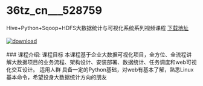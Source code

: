 # 36tz_cn___528759
Hive+Python+Sqoop+HDFS大数据统计与可视化系统系列视频课程
[下载地址](http://www.36tz.cn/article/528759 "下载地址")
<br/></br>[![download](http://36tz.cn/muke_img/2019_11_356-44-300x180.jpg "下载地址")](http://www.36tz.cn/article/528759 "下载地址")
<br/></br>### 课程介绍:
课程目标
本课程基于企业大数据可视化项目，全方位、全流程讲解大数据项目的业务流程、架构设计、安装部署、数据统计、任务调度和web可视化交互设计。
适用人群
具备一定的Python基础，对web有基本了解，熟悉Linux基本命令，希望投身大数据统计方向的朋友


